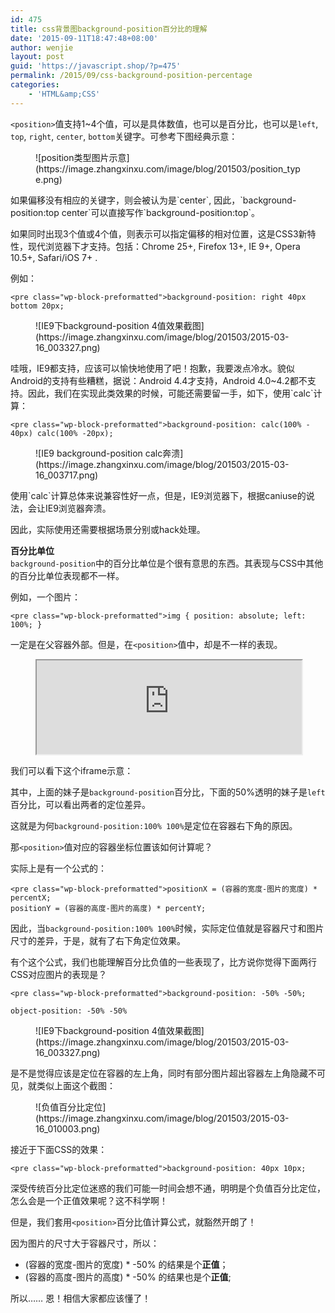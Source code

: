 ```yaml
---
id: 475
title: css背景图background-position百分比的理解
date: '2015-09-11T18:47:48+08:00'
author: wenjie
layout: post
guid: 'https://javascript.shop/?p=475'
permalink: /2015/09/css-background-position-percentage
categories:
    - 'HTML&amp;CSS'
---
```


`<position>`值支持1~4个值，可以是具体数值，也可以是百分比，也可以是`left`, `top`, `right`, `center`, `bottom`关键字。可参考下图经典示意：

<figure class="wp-block-image">![position类型图片示意](https://image.zhangxinxu.com/image/blog/201503/position_type.png)</figure>如果偏移没有相应的关键字，则会被认为是`center`, 因此，`background-position:top center`可以直接写作`background-position:top`。

如果同时出现3个值或4个值，则表示可以指定偏移的相对位置，这是CSS3新特性，现代浏览器下才支持。包括：Chrome 25+, Firefox 13+, IE 9+, Opera 10.5+, Safari/iOS 7+ .

例如：

```
<pre class="wp-block-preformatted">background-position: right 40px bottom 20px;
```

<figure class="wp-block-image">![IE9下background-position 4值效果截图](https://image.zhangxinxu.com/image/blog/201503/2015-03-16_003327.png)</figure>哇哦，IE9都支持，应该可以愉快地使用了吧！抱歉，我要泼点冷水。貌似Android的支持有些糟糕，据说：Android 4.4才支持，Android 4.0~4.2都不支持。因此，我们在实现此类效果的时候，可能还需要留一手，如下，使用`calc`计算：

```
<pre class="wp-block-preformatted">background-position: calc(100% - 40px) calc(100% -20px);
```

<figure class="wp-block-image">![IE9 background-position calc奔溃](https://image.zhangxinxu.com/image/blog/201503/2015-03-16_003717.png)</figure>使用`calc`计算总体来说兼容性好一点，但是，IE9浏览器下，根据caniuse的说法，会让IE9浏览器奔溃。

因此，实际使用还需要根据场景分别或hack处理。

**百分比单位**  
`background-position`中的百分比单位是个很有意思的东西。其表现与CSS中其他的百分比单位表现都不一样。

例如，一个图片：

```
<pre class="wp-block-preformatted">img { position: absolute; left: 100%; }
```

一定是在父容器外部。但是，在`<position>`值中，却是不一样的表现。

<figure><iframe allowfullscreen="true" src="https://www.zhangxinxu.com/study/201503/position-percent.html" width="100%"></iframe></figure>我们可以看下这个iframe示意：

其中，上面的妹子是`background-position`百分比，下面的50%透明的妹子是`left`百分比，可以看出两者的定位差异。

这就是为何`background-position:100% 100%`是定位在容器右下角的原因。

那`<position>`值对应的容器坐标位置该如何计算呢？

实际上是有一个公式的：

```
<pre class="wp-block-preformatted">positionX = (容器的宽度-图片的宽度) * percentX;
positionY = (容器的高度-图片的高度) * percentY;
```

因此，当`background-position:100% 100%`时候，实际定位值就是容器尺寸和图片尺寸的差异，于是，就有了右下角定位效果。

有个这个公式，我们也能理解百分比负值的一些表现了，比方说你觉得下面两行CSS对应图片的表现是？

```
<pre class="wp-block-preformatted">background-position: -50% -50%;

object-position: -50% -50%
```

<figure class="wp-block-image">![IE9下background-position 4值效果截图](https://image.zhangxinxu.com/image/blog/201503/2015-03-16_003327.png)</figure>是不是觉得应该是定位在容器的左上角，同时有部分图片超出容器左上角隐藏不可见，就类似上面这个截图：

<figure class="wp-block-image">![负值百分比定位](https://image.zhangxinxu.com/image/blog/201503/2015-03-16_010003.png)</figure>接近于下面CSS的效果：

```
<pre class="wp-block-preformatted">background-position: 40px 10px;
```

深受传统百分比定位迷惑的我们可能一时间会想不通，明明是个负值百分比定位，怎么会是一个正值效果呢？这不科学啊！

但是，我们套用`<position>`百分比值计算公式，就豁然开朗了！

因为图片的尺寸大于容器尺寸，所以：

- (容器的宽度-图片的宽度) \* -50% 的结果是个**正值**；
- (容器的高度-图片的高度) \* -50% 的结果也是个**正值**;

所以…… 恩！相信大家都应该懂了！